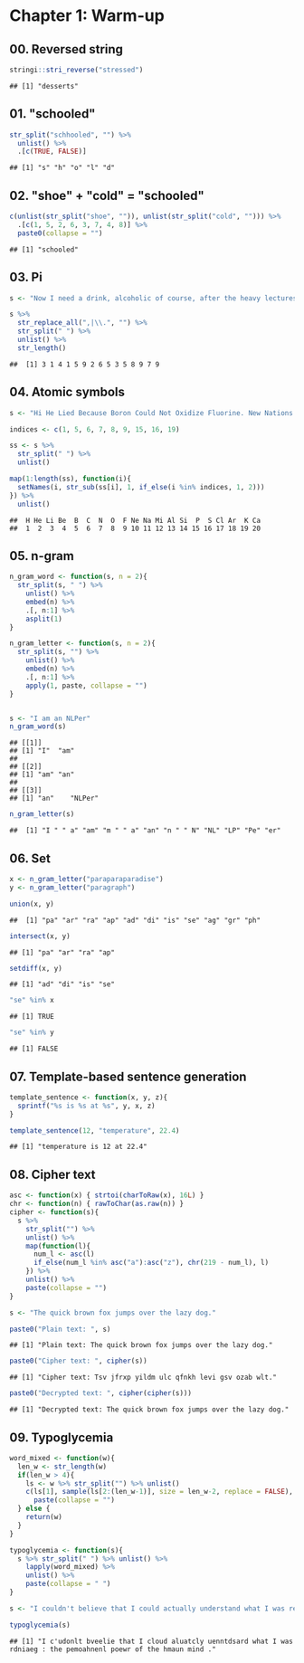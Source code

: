 # Chapter 1: Warm-up



## 00. Reversed string

```r
stringi::stri_reverse("stressed")
```

```
## [1] "desserts"
```
## 01. "schooled"

```r
str_split("schhooled", "") %>%
  unlist() %>%
  .[c(TRUE, FALSE)]
```

```
## [1] "s" "h" "o" "l" "d"
```

## 02. "shoe" + "cold" = "schooled"

```r
c(unlist(str_split("shoe", "")), unlist(str_split("cold", ""))) %>%
  .[c(1, 5, 2, 6, 3, 7, 4, 8)] %>%
  paste0(collapse = "")
```

```
## [1] "schooled"
```

## 03. Pi

```r
s <- "Now I need a drink, alcoholic of course, after the heavy lectures involving quantum mechanics"

s %>%
  str_replace_all(",|\\.", "") %>%
  str_split(" ") %>%
  unlist() %>%
  str_length()
```

```
##  [1] 3 1 4 1 5 9 2 6 5 3 5 8 9 7 9
```

## 04. Atomic symbols

```r
s <- "Hi He Lied Because Boron Could Not Oxidize Fluorine. New Nations Might Also Sign Peace Security Clause. Arthur King Can"

indices <- c(1, 5, 6, 7, 8, 9, 15, 16, 19)

ss <- s %>%
  str_split(" ") %>%
  unlist()

map(1:length(ss), function(i){
  setNames(i, str_sub(ss[i], 1, if_else(i %in% indices, 1, 2)))
}) %>%
  unlist()
```

```
##  H He Li Be  B  C  N  O  F Ne Na Mi Al Si  P  S Cl Ar  K Ca 
##  1  2  3  4  5  6  7  8  9 10 11 12 13 14 15 16 17 18 19 20
```

## 05. n-gram

```r
n_gram_word <- function(s, n = 2){
  str_split(s, " ") %>% 
    unlist() %>%
    embed(n) %>%
    .[, n:1] %>%
    asplit(1)
}

n_gram_letter <- function(s, n = 2){
  str_split(s, "") %>% 
    unlist() %>%
    embed(n) %>%
    .[, n:1] %>%
    apply(1, paste, collapse = "")
}


s <- "I am an NLPer"
n_gram_word(s)
```

```
## [[1]]
## [1] "I"  "am"
## 
## [[2]]
## [1] "am" "an"
## 
## [[3]]
## [1] "an"    "NLPer"
```

```r
n_gram_letter(s)
```

```
##  [1] "I " " a" "am" "m " " a" "an" "n " " N" "NL" "LP" "Pe" "er"
```

## 06. Set

```r
x <- n_gram_letter("paraparaparadise")
y <- n_gram_letter("paragraph")

union(x, y)
```

```
##  [1] "pa" "ar" "ra" "ap" "ad" "di" "is" "se" "ag" "gr" "ph"
```

```r
intersect(x, y)
```

```
## [1] "pa" "ar" "ra" "ap"
```

```r
setdiff(x, y)
```

```
## [1] "ad" "di" "is" "se"
```

```r
"se" %in% x
```

```
## [1] TRUE
```

```r
"se" %in% y
```

```
## [1] FALSE
```

## 07. Template-based sentence generation

```r
template_sentence <- function(x, y, z){
  sprintf("%s is %s at %s", y, x, z)
}

template_sentence(12, "temperature", 22.4)
```

```
## [1] "temperature is 12 at 22.4"
```

## 08. Cipher text

```r
asc <- function(x) { strtoi(charToRaw(x), 16L) }
chr <- function(n) { rawToChar(as.raw(n)) }
cipher <- function(s){
  s %>%
    str_split("") %>%
    unlist() %>%
    map(function(l){
      num_l <- asc(l)
      if_else(num_l %in% asc("a"):asc("z"), chr(219 - num_l), l)
    }) %>%
    unlist() %>%
    paste(collapse = "")
}

s <- "The quick brown fox jumps over the lazy dog."

paste0("Plain text: ", s)
```

```
## [1] "Plain text: The quick brown fox jumps over the lazy dog."
```

```r
paste0("Cipher text: ", cipher(s))
```

```
## [1] "Cipher text: Tsv jfrxp yildm ulc qfnkh levi gsv ozab wlt."
```

```r
paste0("Decrypted text: ", cipher(cipher(s)))
```

```
## [1] "Decrypted text: The quick brown fox jumps over the lazy dog."
```

## 09. Typoglycemia

```r
word_mixed <- function(w){
  len_w <- str_length(w)
  if(len_w > 4){
    ls <- w %>% str_split("") %>% unlist()
    c(ls[1], sample(ls[2:(len_w-1)], size = len_w-2, replace = FALSE), ls[len_w]) %>%
      paste(collapse = "")
  } else {
    return(w)
  }
}

typoglycemia <- function(s){
  s %>% str_split(" ") %>% unlist() %>%
    lapply(word_mixed) %>%
    unlist() %>%
    paste(collapse = " ")
}

s <- "I couldn't believe that I could actually understand what I was reading : the phenomenal power of the human mind ."

typoglycemia(s)
```

```
## [1] "I c'udonlt bveelie that I cloud aluatcly uenntdsard what I was rdniaeg : the pemoahnenl poewr of the hmaun mind ."
```
























